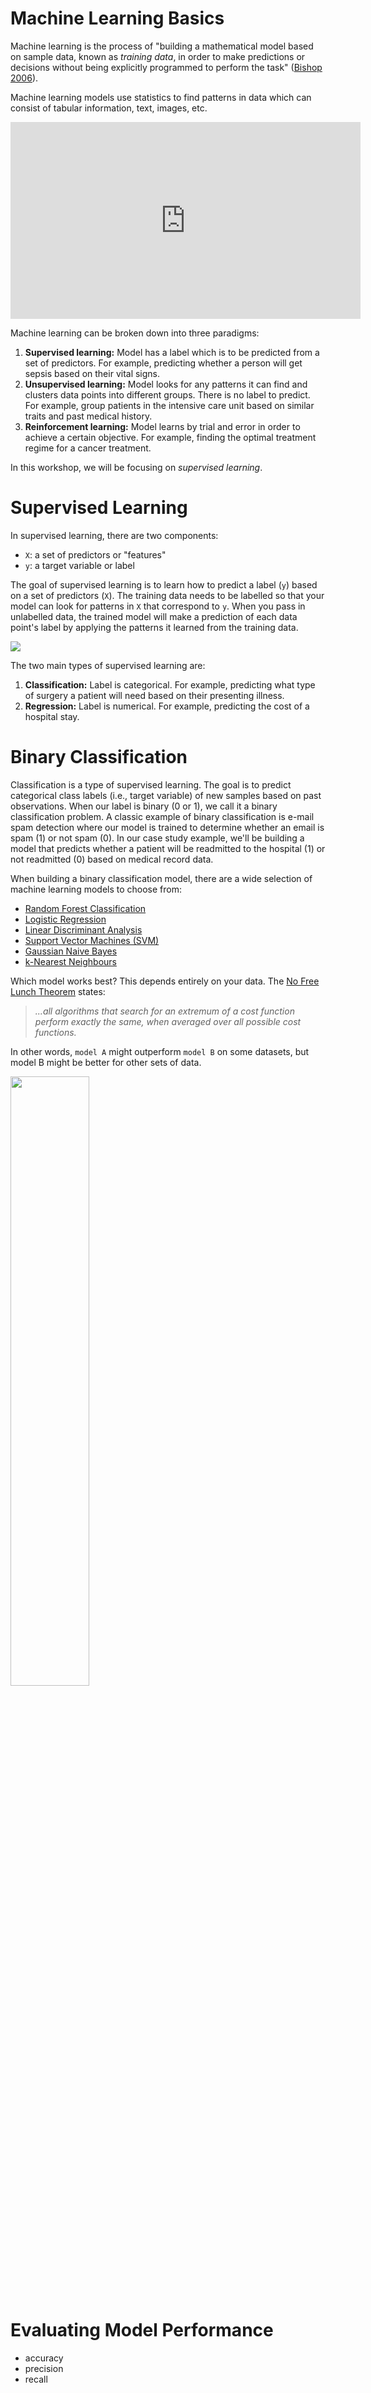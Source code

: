 # Machine Learning Basics

Machine learning is the process of "building a mathematical model based on sample data, known as *training data*, in order to make predictions or decisions without being explicitly programmed to perform the task" ([Bishop 2006](https://www.springer.com/gp/book/9780387310732)). 

Machine learning models use statistics to find patterns in data which can consist of tabular information, text, images, etc. 

<iframe width="560" height="315" src="https://www.youtube.com/embed/HcqpanDadyQ" frameborder="0" allow="accelerometer; autoplay; encrypted-media; gyroscope; picture-in-picture" allowfullscreen></iframe>

Machine learning can be broken down into three paradigms:

1. **Supervised learning:** Model has a label which is to be predicted from a set of predictors. For example, predicting whether a person will get sepsis based on their vital signs. 
2. **Unsupervised learning:** Model looks for any patterns it can find and clusters data points into different groups. There is no label to predict. For example, group patients in the intensive care unit based on similar traits and past medical history. 
3. **Reinforcement learning:** Model learns by trial and error in order to achieve a certain objective. For example, finding the optimal treatment regime for a cancer treatment.

In this workshop, we will be focusing on *supervised learning*.

# Supervised Learning

In supervised learning, there are two components:

- `X`: a set of predictors or "features"
- `y`: a target variable or label 

The goal of supervised learning is to learn how to predict a label (`y`) based on a set of predictors (`X`). The training data needs to be labelled so that your model can look for patterns in `X` that correspond to `y`. When you pass in unlabelled data, the trained model will make a prediction of each data point's label by applying the patterns it learned from the training data. 

<img src="https://s3.us-east-2.amazonaws.com/hidden.layers.assets/supervised_learning.png">

The two main types of supervised learning are: 

1. **Classification:** Label is categorical. For example, predicting what type of surgery a patient will need based on their presenting illness.
2. **Regression:** Label is numerical. For example, predicting the cost of a hospital stay.

# Binary Classification

Classification is a type of supervised learning. The goal is to predict categorical class labels (i.e., target variable) of new samples based on past observations. When our label is binary (0 or 1), we call it a binary classification problem. A classic example of binary classification is e-mail spam detection where our model is trained to determine whether an email is spam (1) or not spam (0). In our case study example, we'll be building a model that predicts whether a patient will be readmitted to the hospital (1) or not readmitted (0) based on medical record data. 

When building a binary classification model, there are a wide selection of machine learning models to choose from:

- [Random Forest Classification](https://scikit-learn.org/stable/modules/generated/sklearn.ensemble.RandomForestClassifier.html)
- [Logistic Regression](https://scikit-learn.org/stable/modules/generated/sklearn.linear_model.LogisticRegression.html)
- [Linear Discriminant Analysis](https://scikit-learn.org/stable/modules/generated/sklearn.discriminant_analysis.LinearDiscriminantAnalysis.html#sklearn.discriminant_analysis.LinearDiscriminantAnalysis)
- [Support Vector Machines (SVM)](https://scikit-learn.org/stable/modules/svm.html)
- [Gaussian Naive Bayes](https://scikit-learn.org/stable/modules/generated/sklearn.naive_bayes.GaussianNB.html)
- [k-Nearest Neighbours](https://scikit-learn.org/stable/modules/generated/sklearn.neighbors.KNeighborsClassifier.html#sklearn.neighbors.KNeighborsClassifier)

Which model works best? This depends entirely on your data. The [No Free Lunch Theorem](https://en.wikipedia.org/wiki/No_free_lunch_in_search_and_optimization) states: 

> *...all algorithms that search for an extremum of a cost function perform exactly the same, when averaged over all possible cost functions.*

In other words, `model A` might outperform `model B` on some datasets, but model B might be better for other sets of data.

<img src="https://s3.us-east-2.amazonaws.com/hidden.layers.assets/no_free_lunch.png" width='50%'>


# Evaluating Model Performance

- accuracy
- precision
- recall